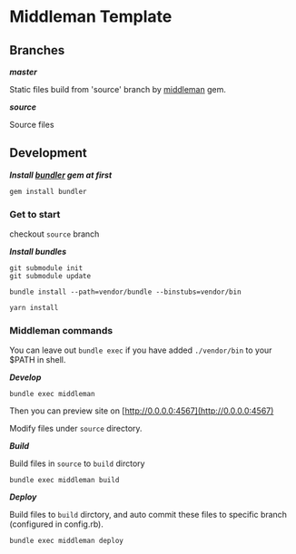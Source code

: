 # Middleman Template


## Branches


***master***

Static files build from 'source' branch by [middleman](http://middlemanapp.com/jp/) gem.

***source***

Source files

## Development

***Install [bundler](http://bundler.io/) gem at first***

```
gem install bundler
```

### Get to start

checkout `source` branch


***Install bundles***

```
git submodule init
git submodule update

bundle install --path=vendor/bundle --binstubs=vendor/bin

yarn install
```

### Middleman commands

You can leave out `bundle exec` if you have added `./vendor/bin` to your $PATH in shell.

***Develop***

```
bundle exec middleman
```

Then you can preview site on [http://0.0.0.0:4567](http://0.0.0.0:4567)

Modify files under `source` directory.


***Build***

Build files in `source` to `build` dirctory

```
bundle exec middleman build
```

***Deploy***

Build files to `build` dirctory, and auto commit these files to specific branch (configured in config.rb).

```
bundle exec middleman deploy
```

